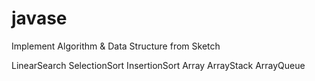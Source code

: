 # javase
Implement Algorithm &amp; Data Structure from Sketch

LinearSearch
SelectionSort
InsertionSort
Array
ArrayStack
ArrayQueue
